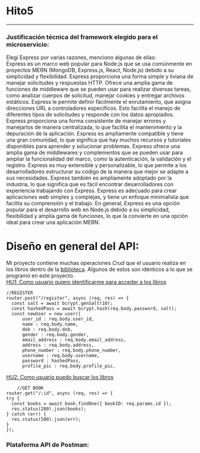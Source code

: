 # Hito5 
---  
### Justificación técnica del framework elegido para el microservicio: 
Elegí Express por varias razones, menciono algunas de ellas:  
Express es un marco web popular para Node.js que se usa comúnmente en proyectos MERN (MongoDB, Express.js, React, Node.js) debido a su simplicidad y flexibilidad.
Express proporciona una forma simple y liviana de manejar solicitudes y respuestas HTTP. Ofrece una amplia gama de funciones de middleware que se pueden usar para realizar diversas tareas, como analizar cuerpos de solicitud, manejar cookies y entregar archivos estáticos.
Express le permite definir fácilmente el enrutamiento, que asigna direcciones URL a controladores específicos. Esto facilita el manejo de diferentes tipos de solicitudes y responde con los datos apropiados. Express proporciona una forma consistente de manejar errores y manejarlos de manera centralizada, lo que facilita el mantenimiento y la depuración de la aplicación.
Express es ampliamente compatible y tiene una gran comunidad, lo que significa que hay muchos recursos y tutoriales disponibles para aprender y solucionar problemas.
Express ofrece una amplia gama de middlewares y complementos que se pueden usar para ampliar la funcionalidad del marco, como la autenticación, la validación y el registro.
Express es muy extensible y personalizable, lo que permite a los desarrolladores estructurar su código de la manera que mejor se adapte a sus necesidades.
Express también es ampliamente adoptado por la industria, lo que significa que es fácil encontrar desarrolladores con experiencia trabajando con Express.
Express es adecuado para crear aplicaciones web simples y complejas, y tiene un enfoque minimalista que facilita su comprensión y el trabajo.
En general, Express es una opción popular para el desarrollo web en Node.js debido a su simplicidad, flexibilidad y amplia gama de funciones, lo que la convierte en una opción ideal para crear una aplicación MERN.  
# Diseño en general del API:  
Mi proyecto contiene muchas operaciones *Crud* que el usuario realiza en los libros dentro de la [biblioteca](https://github.com/hamadabouhcida/cc_project/tree/main/src/api/routes). Algunos de estos son idénticos a lo que se programó en este proyecto.  
[HU1: Como usuario quiero identificarme para acceder a los libros](https://github.com/hamadabouhcida/cc_project/issues/4)  
~~~
//REGISTER
router.post("/register", async (req, res) => {
  const salt = await bcrypt.genSalt(10);
  const hashedPass = await bcrypt.hash(req.body.password, salt);
  const newUser = new user({
      user_id : req.body.user_id,
      name : req.body.name,
      dob : req.body.dob,
      gender : req.body.gender,
      email_address : req.body.email_address,
      address : req.body.address,
      phone_number : req.body.phone_number,  
      username : req.body.username,
      password : hashedPass,
      profile_pic : req.body.profile_pic,
~~~  
  [HU2: Como usuario puedo buscar los libros](https://github.com/hamadabouhcida/cc_project/issues/5)  
  ~~~  
      //GET BOOK
router.get("/:id", async (req, res) => {
  try {
    const books = await book.findOne({ bookID: req.params.id });
    res.status(200).json(books);
  } catch (err) {
    res.status(500).json(err);
  }
});  
~~~  
### Plataforma API de Postman:
      
      

